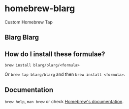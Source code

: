 # homebrew-blarg

Custom Homebrew Tap

## Blarg Blarg

## How do I install these formulae?

`brew install blarg/blarg/<formula>`

Or `brew tap blarg/blarg` and then `brew install <formula>`.

## Documentation

`brew help`, `man brew` or check [Homebrew's documentation](https://docs.brew.sh).
